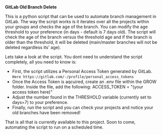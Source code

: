 **GitLab Old Branch Delete**

This is a python script that can be used to automate branch management in GitLab. The way the script works is it iterates over all the projects within your groups and checks the age of the branch. You can modify the age threshold to your preference (in days - default is 7 days old). The script will check the age of the branch versus the threshold age and if the branch is older than the threshold, it will be deleted (main/master branches will not be deleted regardless its' age).

Lets take a look at the script. You dont need to understand the script completely, all you need to know is:

- First, the script utilizes a Personal Access Token generated by GitLab. `Here https://gitlab.com/-/profile/personal_access_tokens` 
- Once the Access Token is aqcuired, create an .env file within the GROW folder. Inside the file, add the following: ACCESS_TOKEN = "(your access token here)"
- Adjust the number found in the THRESHOLD variable (currently set to days=7) to your preference.
- Finally, run the script and you can check your projects and notice your old branches have been removed!

That is all that is currently available to this project. Soon to come, automating the script to run on a scheduled time.
